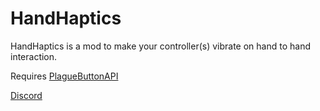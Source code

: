 # HandHaptics

HandHaptics is a mod to make your controller(s) vibrate on hand to hand interaction.

Requires [PlagueButtonAPI](https://github.com/PlagueVRC/PlagueButtonAPI)

[Discord](https://discord.gg/jP5mECrzH5)
